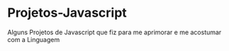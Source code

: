 # Projetos-Javascript
Alguns Projetos de Javascript que fiz para me aprimorar e me acostumar com a Linguagem
